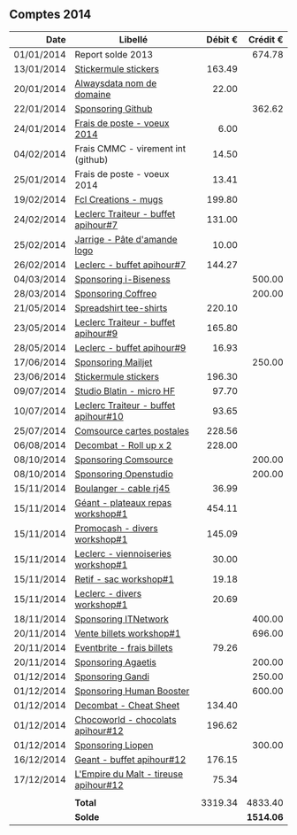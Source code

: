 
## Comptes 2014

| Date       | Libellé                                                                     | Débit €   | Crédit €  |
|-----------:|-----------------------------------------------------------------------------|----------:|----------:|
| 01/01/2014 | Report solde 2013                                                           |           |    674.78 |
| 13/01/2014 | [Stickermule stickers](invoices/in/201401_01_stickermule.pdf)               |    163.49 |           |
| 20/01/2014 | [Alwaysdata nom de domaine](invoices/in/201401_02_alwaysdata.pdf)           |     22.00 |           |
| 22/01/2014 | [Sponsoring Github](invoices/out/201401_01_github.md)                       |           |    362.62 |
| 24/01/2014 | [Frais de poste - voeux 2014](invoices/in/201401_03_poste.pdf)              |      6.00 |           |
| 04/02/2014 | Frais CMMC - virement int (github)                                          |     14.50 |           |
| 25/01/2014 | Frais de poste - voeux 2014                                                 |     13.41 |           |
| 19/02/2014 | [Fcl Creations - mugs](invoices/in/201402_01_fclcreations.pdf)              |    199.80 |           |
| 24/02/2014 | [Leclerc Traiteur - buffet apihour#7](invoices/in/201402_02_leclerc.pdf)    |    131.00 |           |
| 25/02/2014 | [Jarrige - Pâte d'amande logo](invoices/in/201402_03_jarrige.pdf)           |     10.00 |           |
| 26/02/2014 | [Leclerc - buffet apihour#7](invoices/in/201402_04_leclerc.pdf)             |    144.27 |           |
| 04/03/2014 | [Sponsoring i-Biseness](invoices/out/201402_01_ibiseness.md)                |           |    500.00 |
| 28/03/2014 | [Sponsoring Coffreo](invoices/out/201309_01_viastorage.md)                  |           |    200.00 |
| 21/05/2014 | [Spreadshirt tee-shirts](invoices/in/201405_01_spreadshirt.pdf)             |    220.10 |           |
| 23/05/2014 | [Leclerc Traiteur - buffet apihour#9](invoices/in/201405_02_leclerc.pdf)    |    165.80 |           |
| 28/05/2014 | [Leclerc - buffet apihour#9](invoices/in/201405_03_leclerc.pdf)             |     16.93 |           |
| 17/06/2014 | [Sponsoring Mailjet](invoices/out/201406_01_mailjet.md)                     |           |    250.00 |
| 23/06/2014 | [Stickermule stickers](invoices/in/201406_01_stickermule.pdf)               |    196.30 |           |
| 09/07/2014 | [Studio Blatin - micro HF](invoices/in/201407_01_studioblatin.pdf)          |     97.70 |           |
| 10/07/2014 | [Leclerc Traiteur - buffet apihour#10](invoices/in/201407_02_leclerc.pdf)   |     93.65 |           |
| 25/07/2014 | [Comsource cartes postales](invoices/in/201407_03_comsource.pdf)            |    228.56 |           |
| 06/08/2014 | [Decombat - Roll up x 2](invoices/in/201408_01_decombat.pdf)                |    228.00 |           |
| 08/10/2014 | [Sponsoring Comsource](invoices/out/201408_01_comsource.md)                 |           |    200.00 |
| 08/10/2014 | [Sponsoring Openstudio](invoices/out/201408_02_openstudio.md)               |           |    200.00 |
| 15/11/2014 | [Boulanger - cable rj45](invoices/in/201411_01_boulanger.pdf)               |     36.99 |           |
| 15/11/2014 | [Géant - plateaux repas workshop#1](invoices/in/201411_02_geant.pdf)        |    454.11 |           |
| 15/11/2014 | [Promocash - divers workshop#1](invoices/in/201411_03_promocash.pdf)        |    145.09 |           |
| 15/11/2014 | [Leclerc - viennoiseries workshop#1](invoices/in/201411_04_leclerc.pdf)     |     30.00 |           |
| 15/11/2014 | [Retif - sac workshop#1](invoices/in/201411_05_retif.pdf)                   |     19.18 |           |
| 15/11/2014 | [Leclerc - divers workshop#1](invoices/in/201411_06_leclerc.pdf)            |     20.69 |           |
| 18/11/2014 | [Sponsoring ITNetwork](invoices/out/201407_01_itn.md)                       |           |    400.00 |
| 20/11/2014 | [Vente billets workshop#1](invoices/out/workshop#1)                         |           |    696.00 |
| 20/11/2014 | [Eventbrite - frais billets](invoices/in/201411_07_eventbrite.pdf)          |     79.26 |           |
| 20/11/2014 | [Sponsoring Agaetis](invoices/out/201411_03_agaetis.md)                     |           |    200.00 |
| 01/12/2014 | [Sponsoring Gandi](invoices/out/201411_01_gandi.md)                         |           |    250.00 |
| 01/12/2014 | [Sponsoring Human Booster](invoices/out/201411_02_humanbooster.md)          |           |    600.00 |
| 01/12/2014 | [Decombat - Cheat Sheet](invoices/out/201412_01_decombat.pdf)               |    134.40 |           |
| 01/12/2014 | [Chocoworld - chocolats apihour#12]()                                       |    196.62 |           |
| 01/12/2014 | [Sponsoring Liopen](invoices/out/201412_01_liopen.md)                       |           |    300.00 |
| 16/12/2014 | [Geant - buffet apihour#12](invoices/out/201412_02_geant.pdf)               |    176.15 |           |
| 17/12/2014 | [L'Empire du Malt - tireuse apihour#12](invoices/out/201412_03_empire.pdf)  |     75.34 |           |
|            |                                                                             |           |           |
|            |                                                                   **Total** |   3319.34 |   4833.40 |
|            |                                                                   **Solde** |           |**1514.06**|
